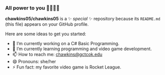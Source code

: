 ### All power to you ✊🏾💥💯

**chawkins05/chawkins05** is a ✨ _special_ ✨ repository because its `README.md` (this file) appears on your GitHub profile.

Here are some ideas to get you started:

- 🔭 I’m currently working on a C# Basic Programming.
- 🌱 I’m currently learning programming and video game development.
- 📫 How to reach me: chawkins@gctcok.edu
- 😄 Pronouns: she/her
- ⚡ Fun fact: my favorite video game is Rocket League.

